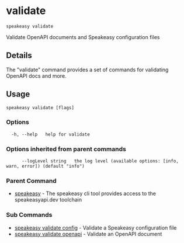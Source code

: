 # validate  
`speakeasy validate`  


Validate OpenAPI documents and Speakeasy configuration files  

## Details

The "validate" command provides a set of commands for validating OpenAPI docs and more.

## Usage

```
speakeasy validate [flags]
```

### Options

```
  -h, --help   help for validate
```

### Options inherited from parent commands

```
      --logLevel string   the log level (available options: [info, warn, error]) (default "info")
```

### Parent Command

* [speakeasy](../README.md)	 - The speakeasy cli tool provides access to the speakeasyapi.dev toolchain
### Sub Commands

* [speakeasy validate config](config.md)	 - Validate a Speakeasy configuration file
* [speakeasy validate openapi](openapi.md)	 - Validate an OpenAPI document
